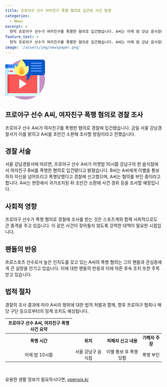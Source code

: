 ```yaml
---
title: 프로야구 선수 여자친구 폭행 혐의로 입건된 사건 발생
categories:
  - News
excerpt: >
  현직 프로야구 선수가 여자친구를 폭행한 혐의로 입건됐습니다. A씨는 어제 밤 강남 음식점에서 B씨를 폭행한 혐의를 받고, B씨는 A씨에게 이별을 통보하자 자신을 넘어뜨리고 폭행했다고 신고했습니다. A씨는 혐의를 부인하고 경찰 조사가 예정되어 있습니다. 현직 프로야구 선수의 폭행 사건으로 경찰 조사가 예정되어 있습니다.
feature_text: >
  현직 프로야구 선수가 여자친구를 폭행한 혐의로 입건됐습니다. A씨는 어제 밤 강남 음식점에서 B씨를 폭행한 혐의를 받고, B씨는 A씨에게 이별을 통보하자 자신을 넘어뜨리고 폭행했다고 신고했습니다. A씨는 혐의를 부인하고 경찰 조사가 예정되어 있습니다. 현직 프로야구 선수의 폭행 사건으로 경찰 조사가 예정되어 있습니다.
image: '/assets/img/newspaper.png'
---
```


<p><img src="/assets/img/news.png" alt="rentncar 속보" /></p>

<h2>프로야구 선수 A씨, 여자친구 폭행 혐의로 경찰 조사</h2>

<p data-ke-size="size16">프로야구 선수 A씨가 여자친구를 폭행한 혐의로 경찰에 입건됐습니다. 금일 서울 강남경찰서가 이를 밝히고 A씨를 조만간 소환해 조사할 방침이라고 전했습니다.</p>

<h2 data-ke-size="size26">경찰 서술</h2>

<p data-ke-size="size16">서울 강남경찰서에 따르면, 프로야구 선수 A씨가 어젯밤 10시쯤 강남구의 한 음식점에서 여자친구 B씨를 폭행한 혐의로 입건됐다고 밝혔습니다. B씨는 A씨에게 이별을 통보하자 자신을 넘어뜨리고 폭행당했다고 경찰에 신고했으며, A씨는 혐의를 부인 중이라고 합니다. A씨는 현장에서 귀가조치된 뒤 조만간 소환돼 사건 경위 등을 조사할 예정입니다.</p>

<h2 data-ke-size="size26">사회적 영향</h2>

<p data-ke-size="size16">프로야구 선수가 폭행 혐의로 경찰에 조사를 받는 것은 스포츠계와 함께 사회적으로도 큰 충격을 주고 있습니다. 이 같은 사건이 잦아들지 않도록 강력한 대책이 필요한 시점입니다.</p>

<h2 data-ke-size="size26">팬들의 반응</h2>

<p data-ke-size="size16">프로스포츠 선수로서 높은 인지도를 갖고 있는 A씨의 폭행 혐의는 그의 팬들과 관심층에게 큰 실망을 안기고 있습니다. 이에 대한 팬들의 반응과 이에 따른 후속 조치 또한 주목받고 있습니다.</p>

<h2 data-ke-size="size26">법적 절차</h2>

<p data-ke-size="size16">경찰의 조사 결과에 따라 A씨의 행위에 대한 법적 처벌과 함께, 향후 프로야구 협회나 해당 구단 등으로부터의 징계 조치도 예상됩니다.</p>

<table>
    <thead>
        <tr>
            <th style="text-align: center;">프로야구 선수 A씨, 여자친구 폭행 사건 요약</th>
        </tr>
    </thead>
    <tbody>
        <tr>
            <td style="text-align: center; height: 17px;"><b>폭행 시간</b></td>
            <td style="text-align: center; height: 17px;"><b>위치</b></td>
            <td style="text-align: center; height: 17px;"><b>피해자 신고 내용</b></td>
            <td style="text-align: center; height: 17px;"><b>가해자 주장</b></td>
        </tr>
        <tr>
            <td style="text-align: center; height: 17px;">어제 밤 10시쯤</td>
            <td style="text-align: center; height: 17px;">서울 강남구 음식점</td>
            <td style="text-align: center; height: 17px;">이별 통보 후 폭행당함</td>
            <td style="text-align: center; height: 17px;">폭행 부인</td>
        </tr>
    </tbody>
</table>

<p data-ke-size="size16">&nbsp;</p>
유용한 생활 정보가 필요하시다면, <a href="https://opensis.kr" rel="dofollow">opensis.kr</a>


